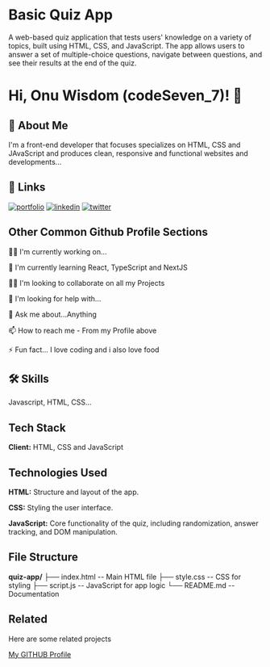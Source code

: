 # Basic Quiz App

A web-based quiz application that tests users' knowledge on a variety of topics, built using HTML, CSS, and JavaScript. The app allows users to answer a set of multiple-choice questions, navigate between questions, and see their results at the end of the quiz.

# Hi, Onu Wisdom (codeSeven_7)! 👋

## 🚀 About Me

I'm a front-end developer that focuses specializes on HTML, CSS and JAvaScript and produces clean, responsive and functional websites and developments...

## 🔗 Links

[![portfolio](https://img.shields.io/badge/my_portfolio-000?style=for-the-badge&logo=ko-fi&logoColor=white)](https://onuwisdom.netlify.app/)
[![linkedin](https://img.shields.io/badge/linkedin-0A66C2?style=for-the-badge&logo=linkedin&logoColor=white)](https://www.linkedin.com/in/wisdom-onu-5450a434b/)
[![twitter](https://img.shields.io/badge/twitter-1DA1F2?style=for-the-badge&logo=twitter&logoColor=white)](https://x.com/codeSeven_7)

## Other Common Github Profile Sections

👩‍💻 I'm currently working on...

🧠 I'm currently learning React, TypeScript and NextJS

👯‍♀️ I'm looking to collaborate on all my Projects

🤔 I'm looking for help with...

💬 Ask me about...Anything

📫 How to reach me - From my Profile above

⚡️ Fun fact... I love coding and i also love food

## 🛠 Skills

Javascript, HTML, CSS...

## Tech Stack

**Client:** HTML, CSS and JavaScript

## Technologies Used

**HTML:** Structure and layout of the app.

**CSS:** Styling the user interface.

**JavaScript:** Core functionality of the quiz, including randomization, answer tracking, and DOM manipulation.

## File Structure

**quiz-app/**
├── index.html -- Main HTML file
├── style.css -- CSS for styling
├── script.js -- JavaScript for app logic
└── README.md -- Documentation

## Related

Here are some related projects

[My GITHUB Profile](https://github.com/matiassingers/awesome-readme)
